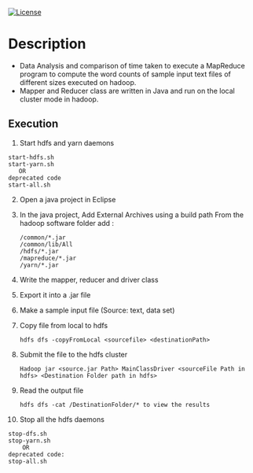 [![License](https://img.shields.io/badge/License-Apache%202.0-blue.svg)](https://opensource.org/licenses/Apache-2.0)

# Description

- Data Analysis and comparison of time taken to execute a MapReduce program to compute the word counts of sample input text files of different sizes executed on hadoop.
- Mapper and Reducer class are written in Java and run on the local cluster mode in hadoop.

## Execution

1. Start hdfs and yarn daemons

  ```
  start-hdfs.sh
  start-yarn.sh
     OR
  deprecated code
  start-all.sh
  ```

2. Open a java project in Eclipse

3. In the java project, Add External Archives using a build path
   From the hadoop software folder add :

   ```
   /common/*.jar 
   /common/lib/All
   /hdfs/*.jar
   /mapreduce/*.jar
   /yarn/*.jar
   ```

4. Write the mapper, reducer and driver class

5. Export it into a .jar file 

6. Make a sample input file (Source: text, data set)

7. Copy file from local to hdfs
   
   ```
   hdfs dfs -copyFromLocal <sourcefile> <destinationPath>
   ```

8. Submit the file to the hdfs cluster
   
   ```
   Hadoop jar <source.jar Path> MainClassDriver <sourceFile Path in hdfs> <Destination Folder path in hdfs>
   ```

9. Read the output file

   ```
   hdfs dfs -cat /DestinationFolder/* to view the results
   ```

10. Stop all the hdfs daemons
	
   ```
   stop-dfs.sh
   stop-yarn.sh
       OR
   deprecated code:
   stop-all.sh
   ```
